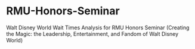 # RMU-Honors-Seminar
Walt Disney World Wait Times Analysis for RMU Honors Seminar (Creating the Magic: the Leadership, Entertainment, and Fandom of Walt Disney World)
